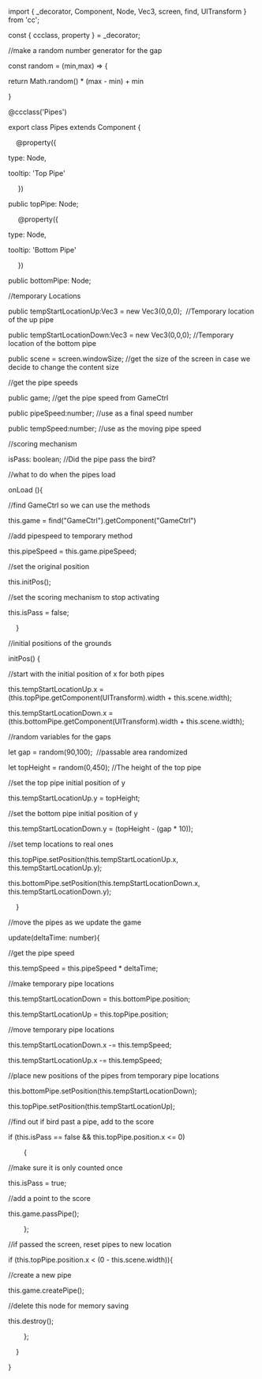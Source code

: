 import { _decorator, Component, Node, Vec3, screen, find, UITransform } from  'cc';

const { ccclass, property } =  _decorator;

//make a random number generator for the gap

const  random  = (min,max) => {

 return  Math.random() * (max  -  min) +  min

}

@ccclass('Pipes')

export  class  Pipes  extends  Component {

    @property({

 type:  Node,

 tooltip:  'Top Pipe'

     })

public  topPipe:  Node;

     @property({

 type:  Node,

 tooltip:  'Bottom Pipe'

     })

public  bottomPipe:  Node;

 //temporary Locations

 public  tempStartLocationUp:Vec3  =  new  Vec3(0,0,0);  //Temporary location of the up pipe

 public  tempStartLocationDown:Vec3  =  new  Vec3(0,0,0); //Temporary location of the bottom pipe

 public  scene  =  screen.windowSize; //get the size of the screen in case we decide to change the content size

 //get the pipe speeds

 public  game; //get the pipe speed from GameCtrl

 public  pipeSpeed:number; //use as a final speed number

 public  tempSpeed:number; //use as the moving pipe speed

 //scoring mechanism

 isPass:  boolean; //Did the pipe pass the bird?

 //what to do when the pipes load

 onLoad (){

 //find GameCtrl so we can use the methods

 this.game  =  find("GameCtrl").getComponent("GameCtrl")

 //add pipespeed to temporary method

 this.pipeSpeed  =  this.game.pipeSpeed;

 //set the original position

 this.initPos();

 //set the scoring mechanism to stop activating

 this.isPass  =  false;

    }

 //initial positions of the grounds

 initPos() {

 //start with the initial position of x for both pipes

 this.tempStartLocationUp.x  = (this.topPipe.getComponent(UITransform).width  +  this.scene.width);

 this.tempStartLocationDown.x  = (this.bottomPipe.getComponent(UITransform).width  +  this.scene.width);

 //random variables for the gaps

 let  gap  =  random(90,100);  //passable area randomized

 let  topHeight  =  random(0,450); //The height of the top pipe

 //set the top pipe initial position of y

 this.tempStartLocationUp.y  =  topHeight;

 //set the bottom pipe initial position of y

 this.tempStartLocationDown.y  = (topHeight  - (gap  *  10));

 //set temp locations to real ones

 this.topPipe.setPosition(this.tempStartLocationUp.x, this.tempStartLocationUp.y);

 this.bottomPipe.setPosition(this.tempStartLocationDown.x, this.tempStartLocationDown.y);

    }

 //move the pipes as we update the game

 update(deltaTime:  number){

 //get the pipe speed

 this.tempSpeed  =  this.pipeSpeed  *  deltaTime;

 //make temporary pipe locations

 this.tempStartLocationDown  =  this.bottomPipe.position;

 this.tempStartLocationUp  =  this.topPipe.position;

 //move temporary pipe locations

 this.tempStartLocationDown.x  -=  this.tempSpeed;

 this.tempStartLocationUp.x  -=  this.tempSpeed;

 //place new positions of the pipes from temporary pipe locations

 this.bottomPipe.setPosition(this.tempStartLocationDown);

 this.topPipe.setPosition(this.tempStartLocationUp);

 //find out if bird past a pipe, add to the score

 if (this.isPass  ==  false  &&  this.topPipe.position.x  <=  0)

        {

 //make sure it is only counted once

 this.isPass  =  true;

 //add a point to the score

 this.game.passPipe();

        };

 //if passed the screen, reset pipes to new location

 if (this.topPipe.position.x  < (0  -  this.scene.width)){

 //create a new pipe

 this.game.createPipe();

 //delete this node for memory saving

 this.destroy();

        };

    }

}